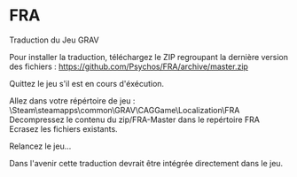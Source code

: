 # FRA
Traduction du Jeu GRAV

Pour installer la traduction, téléchargez le ZIP regroupant la dernière version des fichiers : https://github.com/Psychos/FRA/archive/master.zip

Quittez le jeu s'il est en cours d'éxécution.

Allez dans votre répértoire de jeu : \Steam\steamapps\common\GRAV\CAGGame\Localization\FRA
Decompressez le contenu du zip/FRA-Master dans le repértoire FRA
Ecrasez les fichiers existants.

Relancez le jeu...

Dans l'avenir cette traduction devrait être intégrée directement dans le jeu.
